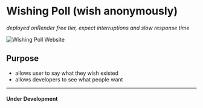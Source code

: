 # Wishing Poll (wish anonymously)
_deployed onRender free tier, expect interruptions and slow response time_

![Wishing Poll Website](https://github.com/user-attachments/assets/92683110-6088-4d83-bb47-24d0ee06aeda)


## Purpose
- allows user to say what they wish existed
- allows developers to see what people want

----------------------
#### Under Development
